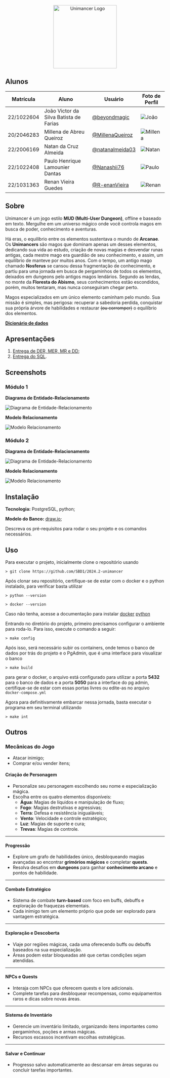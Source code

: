 <p align="center">
  <img alt="Unimancer Logo" src="./docs/img/logo.png" width="200"/>
</p>

## Alunos

| Matrícula  | Aluno                                  | Usuário                                               | Foto de Perfil                                      |
| ---------- | -------------------------------------- | ---------------------------------------------------- | -------------------------------------------------- |
| 22/1022604 | João Victor da Silva Batista de Farias | [@beyondmagic](https://github.com/beyondmagic)       | ![João](https://github.com/beyondmagic.png?size=50) |
| 20/2046283 | Millena de Abreu Queiroz               | [@MillenaQueiroz](https://github.com/MillenaQueiroz) | ![Millena](https://github.com/MillenaQueiroz.png?size=50) |
| 22/2006169 | Natan da Cruz Almeida                  | [@natanalmeida03](https://github.com/natanalmeida03) | ![Natan](https://github.com/natanalmeida03.png?size=50) |
| 22/1022408 | Paulo Henrique Lamounier Dantas        | [@Nanashii76](https://github.com/Nanashii76)         | ![Paulo](https://github.com/Nanashii76.png?size=50) |
| 22/1031363 | Renan Vieira Guedes                    | [@R-enanVieira](https://github.com/R-enanVieira)     | ![Renan](https://github.com/R-enanVieira.png?size=50) |

## Sobre 

Unimancer é um jogo estilo **MUD (Multi-User Dungeon)**, offline e baseado em texto. Mergulhe em um universo mágico onde você controla magos em busca de poder, conhecimento e aventuras.

Há eras, o equilíbrio entre os elementos sustentava o mundo de **Arcanae**. Os **Unimancers** são magos que dominam apenas um desses elementos, dedicando sua vida ao estudo, criação de novas magias e desvendar runas antigas, cada mestre mago era guardião de seu conhecimento, e assim, um equilíbrio de manteve por muitos anos. Com o tempo, um antigo mago chamado **Nosferus** se cansou dessa fragmentação de conhecimento, e partiu para uma jornada em busca de pergaminhos de todos os elementos, deixados em dungeons pelo antigos magos lendários. Segundo as lendas, no monte da **Floresta do Abismo**, seus conhecimentos estão escondidos, porém, muitos tentaram, mas nunca conseguiram chegar perto.

Magos especializados em um único elemento caminham pelo mundo. Sua missão é simples, mas perigosa: recuperar a sabedoria perdida, conquistar sua própria árvore de habilidades e restaurar ~~(ou corromper)~~ o equilíbrio dos elementos.

[**Dicionário de dados**](https://sbd1.github.io/2024.2-unimancer/modelagem/dd/)

## Apresentações

1. [Entrega de DER, MER, MR e DD](https://youtu.be/rYFDGP1GFUo);
2. [Entrega do SQL](https://youtu.be/2Z54N1kAIhc).

## Screenshots

### Módulo 1

**Diagrama de Entidade-Relacionamento**

<img alt="Diagrama de Entidade-Relacionamento" src="./docs/modulo 1/v2_der.drawio.png"/>

**Modelo Relacionamento**

<img alt="Modelo Relacionamento" src="./docs/modulo 1/v1_mr.drawio.png"/>

### Módulo 2

**Diagrama de Entidade-Relacionamento**

<img alt="Diagrama de Entidade-Relacionamento" src="./docs/modulo 1/v1_mr.drawio.png"/>

**Modelo Relacionamento**

<img alt="Modelo Relacionamento" src="./docs/modulo 2/v2_MR.drawio.png"/>

## Instalação

**Tecnologia:** PostgreSQL, python;

**Modelo do Banco:** [draw.io](https://drive.google.com/file/d/14wc0GC0F9QGjhKfZOi1-kghpwYJfIDvr/view?usp=drive_link);

Descreva os pré-requisitos para rodar o seu projeto e os comandos necessários.

## Uso 

Para executar o projeto, inicialmente clone o repositório usando

    > git clone https://github.com/SBD1/2024.2-unimancer

Após clonar seu repositório, certifique-se de estar com o docker e o python instalado, para verificar basta utilizar

    > python --version

    > docker --version

Caso não tenha, acesse a documentação para instalar [docker](https://docs.docker.com/) [python](https://www.python.org/)

Entrando no diretório do projeto, primeiro precisamos configurar o ambiente para roda-lo. Para isso, execute o comando a seguir:

    > make config

Após isso, será necessário subir os containers, onde temos o banco de dados por trás do projeto e o PgAdmin, que é uma interface para visualizar o banco

    > make build

para gerar o docker, o arquivo está configurado para utilizar a porta **5432** para o banco de dados e a porta **5050** para a interface do pg admin, certifique-se de estar com essas portas livres ou edite-as no arquivo `docker-compose.yml`

Agora para definitivamente embarcar nessa jornada, basta executar o programa em seu terminal utilizando

    > make int

## Outros
### **Mecânicas do Jogo**
- Atacar inimigo;
- Comprar e/ou vender itens;

#### **Criação de Personagem**

- Personalize seu personagem escolhendo seu nome e especialização mágica.
- Escolha entre os quatro elementos disponíveis:
    - **Água**: Magias de líquidos e manipulação de fluxo;
    - **Fogo**: Magias destrutivas e agressivas;
    - **Terra**: Defesa e resistência inigualáveis;
    - **Vento**: Velocidade e controle estratégico;
    - **Luz**: Magias de suporte e cura;
    - **Trevas**: Magias de controle.

---

#### **Progressão**

- Explore um grafo de habilidades único, desbloqueando magias avançadas ao encontrar **grimórios mágicos** e completar **quests**.
- Resolva desafios em **dungeons** para ganhar **conhecimento arcano** e pontos de habilidade.

---

#### **Combate Estratégico**

- Sistema de combate **turn-based** com foco em buffs, debuffs e exploração de fraquezas elementais.
- Cada inimigo tem um elemento próprio que pode ser explorado para vantagem estratégica.

---

#### **Exploração e Descoberta**

- Viaje por regiões mágicas, cada uma oferecendo buffs ou debuffs baseados na sua especialização.
- Áreas podem estar bloqueadas até que certas condições sejam atendidas.

---

#### **NPCs e Quests**

- Interaja com NPCs que oferecem quests e lore adicionais.
- Complete tarefas para desbloquear recompensas, como equipamentos raros e dicas sobre novas áreas.

---

#### **Sistema de Inventário**

- Gerencie um inventário limitado, organizando itens importantes como pergaminhos, poções e armas mágicas.
- Recursos escassos incentivam escolhas estratégicas.

---

#### **Salvar e Continuar**

- Progresso salvo automaticamente ao descansar em áreas seguras ou concluir tarefas importantes.
